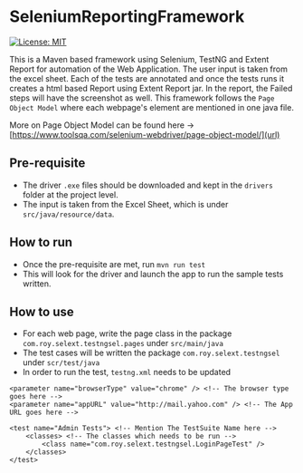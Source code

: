 # SeleniumReportingFramework
[![License: MIT](https://img.shields.io/badge/License-MIT-yellow.svg)](https://opensource.org/licenses/MIT)

This is a Maven based framework using Selenium, TestNG and Extent Report for automation of the Web Application. The user input is taken from the excel sheet. Each of the tests are annotated and once the tests runs it creates a html based Report using Extent Report jar. In the report, the Failed steps will have the screenshot as well. 
This framework follows the `Page Object Model` where each webpage's element are mentioned in one java file. 

More on Page Object Model can be found here -> [https://www.toolsqa.com/selenium-webdriver/page-object-model/](url)

## Pre-requisite
- The driver `.exe` files should be downloaded and kept in the `drivers` folder at the project level.
- The input is taken from the Excel Sheet, which is under `src/java/resource/data`.


## How to run
- Once the pre-requisite are met, run `mvn run test`
- This will look for the driver and launch the app to run the sample tests written. 

## How to use
- For each web page, write the page class in the package `com.roy.selext.testngsel.pages` under `src/main/java`
- The test cases will be written the package `com.roy.selext.testngsel` under `scr/test/java`
- In order to run the test, `testng.xml` needs to be updated 
```
<parameter name="browserType" value="chrome" /> <!-- The browser type goes here -->
<parameter name="appURL" value="http://mail.yahoo.com" /> <!-- The App URL goes here -->
```
```
<test name="Admin Tests"> <!-- Mention The TestSuite Name here -->
	<classes> <!-- The classes which needs to be run -->
		<class name="com.roy.selext.testngsel.LoginPageTest" />
	</classes>
</test>
```




